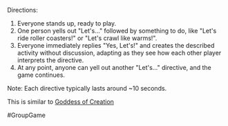 Directions:
1. Everyone stands up, ready to play.
2. One person yells out "Let's..." followed by something to do, like "Let's ride roller coasters!" or "Let's crawl like warms!".
3. Everyone immediately replies "Yes, Let's!" and creates the described activity without discussion, adapting as they see how each other player interprets the directive. 
4. At any point, anyone can yell out another "Let's..." directive, and the game continues.

Note: Each directive typically lasts around ~10 seconds.

This is similar to [Goddess of Creation](https://github.com/pamelafox/improvlists/wiki/Game:-Goddess-of-Creation,-Make-me-a...)

#GroupGame